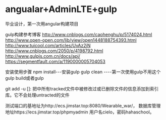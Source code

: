 # angualar+AdminLTE+gulp
毕业设计，第一次用angular构建项目

gulp构建参考博客
http://www.cnblogs.com/caohenghu/p/5174024.html
http://www.open-open.com/lib/view/open1448188754393.html
http://www.tuicool.com/articles/UvAz2iN
http://www.cnblogs.com/2050/p/4198792.html
http://www.gulpjs.com.cn/docs/api/
https://segmentfault.com/a/1190000005704053


安装使用步骤
npm install---安装gulp
gulp clean ----第一次使用gulp不用这个
gulp build或者gulp

git add -u []: 把中所有tracked文件中被修改过或已删除文件的信息添加到索引库。它不会处理untracted的文件

测试端口的基地址为http://ecs.jimstar.top:8080/Wearable_war/，
数据库管理地址https://ecs.jimstar.top/phpmyadmin 用户名cielo，密码hahaschool。